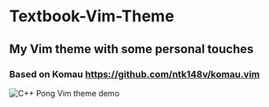 # Textbook-Vim-Theme
## My Vim theme with some personal touches
### Based on Komau https://github.com/ntk148v/komau.vim

![C++ Pong Vim theme demo]()
